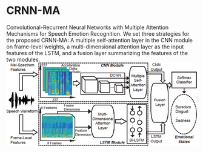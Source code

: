 # CRNN-MA
Convolutional-Recurrent Neural Networks with Multiple Attention Mechanisms for Speech Emotion Recognition. We set three strategies for the proposed CRNN-MA: A multiple self-attention layer in the CNN module on frame-level weights, a multi-dimensional attention layer as the input features of the LSTM, and a fusion layer summarizing the features of the two modules. 
 ![](https://github.com/Ruluoz/CRNN/blob/main/A1.png?raw=true)
